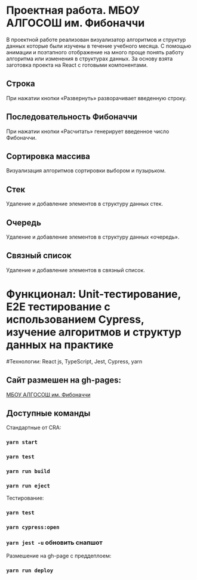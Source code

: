 # Проектная работа. МБОУ АЛГОСОШ им. Фибоначчи
В проектной работе реализован визуализатор алгоритмов и структур данных которые были изучены в течение учебного месяца. С помощью анимации и поэтапного отображение  на много проще понять работу алгоритма или изменения в структурах данных. За основу взята заготовка проекта на React с готовыми компонентами.

## Строка
При нажатии кнопки «Развернуть» разворачивает введенную строку.
## Последовательность Фибоначчи
При нажатии кнопки «Расчитать» генерирует введенное число Фибоначчи.
## Сортировка массива
Визуализация алгоритмов сортировки выбором и пузырьком.
## Стек
Удаление и добавление элементов в структуру данных стек.
## Очередь
Удаление и добавление элементов в структуру данных «очередь».
## Связный список
Удаление и добавление элементов в связный список.

# Функционал: Unit-тестирование, E2E тестирование с использованием Cypress,  изучение алгоритмов и структур данных на практике
#Технологии: React js, TypeScript, Jest, Cypress, yarn

## Сайт размешен на gh-pages:
[МБОУ АЛГОСОШ им. Фибоначчи](https://zigfrei.github.io/mesto-gitpage/ "")

## Доступные команды

Стандартные от CRA:
### `yarn start`
### `yarn test`
### `yarn run build`
### `yarn run eject`

Тестирование:
### `yarn test`
### `yarn cypress:open`
### `yarn jest -u` обновить снапшот

Размешение на gh-page с преддеплоем:
### `yarn run deploy`